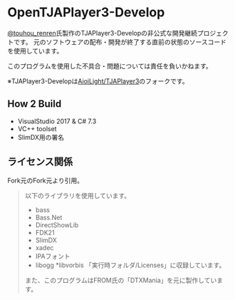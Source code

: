 # OpenTJAPlayer3-Develop
[@touhou_renren](https://twitter.com/ren43723591/)氏製作のTJAPlayer3-Developの非公式な開発継続プロジェクトです。
元のソフトウェアの配布・開発が終了する直前の状態のソースコードを使用しています。

このプログラムを使用した不具合・問題については責任を負いかねます。

※TJAPlayer3-Developは[AioiLight/TJAPlayer3](https://github.com/AioiLight/TJAPlayer3)のフォークです。

## How 2 Build
- VisualStudio 2017 & C# 7.3
- VC++ toolset
- SlimDX用の署名

## ライセンス関係
Fork元のFork元より引用。

> 以下のライブラリを使用しています。
> * bass
> * Bass.Net
> * DirectShowLib
> * FDK21
> * SlimDX
> * xadec
> * IPAフォント
> * libogg
> *libvorbis
> 「実行時フォルダ/Licenses」に収録しています。
> 
> また、このプログラムはFROM氏の「DTXMania」を元に製作しています。
